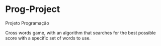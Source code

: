 # Prog-Project
Projeto Programação

Cross words game, with an algorithm that searches for the best possible score with a specific set of words to use.


